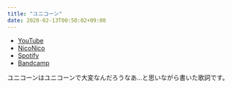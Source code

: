 ```yaml
---
title: "ユニコーン"
date: 2020-02-13T00:50:02+09:00
---
```


- [YouTube](https://www.youtube.com/watch?zGirdG4Oqqk)
- [NicoNico](https://nico.ms/sm36357697)
- [Spotify](https://open.spotify.com/track/0beOzAUM3bsRXmxwyZyzlj)
- [Bandcamp](https://mikirihasshap.bandcamp.com/track/--144)

ユニコーンはユニコーンで大変なんだろうなあ…と思いながら書いた歌詞です。